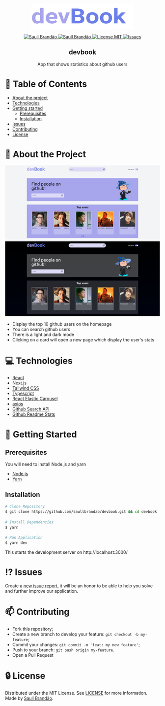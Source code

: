 <!-- PROJECT LOGO -->
<br />
<p align="center">
  <a href="https://devbook-mu.vercel.app/">
    <img src="public/logo.svg" alt="Logo" width="335" height="80">
  </a>

  <p align="center">
    <a href="https://www.twitter.com/saullbrandao/">
      <img alt="Saull Brandão" src="https://img.shields.io/badge/-saullbrandao-1DA1F2?style=flat&logo=Twitter&logoColor=white" />
    </a>
    <a href="https://www.linkedin.com/in/saullbrandao/">
      <img alt="Saull Brandão" src="https://img.shields.io/badge/-saullbrandao-0A66C2?style=flat&logo=Linkedin&logoColor=white" />
    </a>
    <a href="./LICENSE">
      <img alt="License MIT" src="https://img.shields.io/github/license/saullbrandao/devbook" />
    </a>
    <a href="https://github.com/saullbrandao/devbook/issues">
    <img alt="Issues" src="https://img.shields.io/github/issues/saullbrandao/devbook" />
    </a>
  </p>
  <h2 align="center">devbook</h2>

  <p align="center">
    App that shows statistics about github users
    <br />
  </p>
</p>

# :bookmark_tabs: Table of Contents

- [About the project](#about-the-project)
- [Technologies](#technologies)
- [Getting started](#getting-started)
  - [Prerequisites](#prerequisites)
  - [Installation](#installation)
- [Issues](#issues)
- [Contributing](#contributing)
- [License](#license)

# :page_with_curl: About the Project

![devbook](https://raw.githubusercontent.com/saullbrandao/devbook/main/demo-light.png)
![devbook](https://raw.githubusercontent.com/saullbrandao/devbook/main/demo-dark.png)

- Display the top 10 github users on the homepage
- You can search github users
- There is a light and dark mode
- Clicking on a card will open a new page which display the user's stats

# :computer: Technologies

- [React](https://github.com/facebook/react)
- [Next.js](https://github.com/vercel/next.js/)
- [Tailwind CSS](https://github.com/tailwindlabs/tailwindcss/)
- [Typescript](https://github.com/microsoft/TypeScript)
- [React Elastic Carousel](https://github.com/sag1v/react-elastic-carousel)
- [axios](https://github.com/axios/axios)
- [Github Search API](https://docs.github.com/en/rest/reference/search)
- [Github Readme Stats](https://github.com/anuraghazra/github-readme-stats)

# :rocket: Getting Started

## Prerequisites

You will need to install Node.js and yarn

- [Node.js](https://nodejs.org/en/download/)
- [Yarn](https://classic.yarnpkg.com/en/docs/install)

## Installation

```sh
# Clone Repository
$ git clone https://github.com/saullbrandao/devbook.git && cd devbook

# Install Dependencies
$ yarn

# Run Application
$ yarn dev
```

This starts the development server on http://localhost:3000/

# :interrobang: Issues

Create a <a href="https://github.com/saullbrandao/devbook/issues">new issue
report</a>, it will be an honor to be able to help you solve and further improve
our application.

# :mailbox: Contributing

- Fork this repository;
- Create a new branch to develop your feature: `git checkout -b my-feature`;
- Commit your changes: `git commit -m 'feat: my new feature'`;
- Push to your branch: `git push origin my-feature`.
- Open a Pull Request

# :lock: License

Distributed under the MIT License. See [LICENSE](./LICENSE) for more
information. Made by [Saull Brandão](https://www.linkedin.com/in/saullbrandao/).

